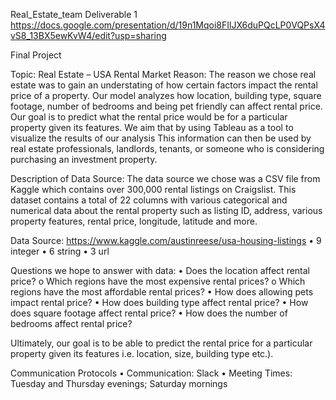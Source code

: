 
Real_Estate_team
Deliverable 1
https://docs.google.com/presentation/d/19n1Mqoi8FIlJX6duPQcLP0VQPsX4vS8_13BX5ewKvW4/edit?usp=sharing

Final Project

Topic: Real Estate – USA Rental Market
Reason:
The reason we chose real estate was to gain an understating of how certain factors impact the rental price of a property. Our model analyzes how location, building type, square footage, number of bedrooms and being pet friendly can affect rental price. Our goal is to predict what the rental price would be for a particular property given its features. We aim that by using Tableau as a tool to visualize the results of our analysis
This information can then be used by real estate professionals, landlords, tenants, or someone who is considering purchasing an investment property.

Description of Data Source:
The data source we chose was a CSV file from Kaggle which contains over 300,000 rental listings on Craigslist. This dataset contains a total of 22 columns with various categorical and numerical data about the rental property such as listing ID, address, various property features, rental price, longitude, latitude and more.

Data Source:
https://www.kaggle.com/austinreese/usa-housing-listings • 9 integer • 6 string • 3 url

Questions we hope to answer with data:
• Does the location affect rental price? o Which regions have the most expensive rental prices? o Which regions have the most affordable rental prices? • How does allowing pets impact rental price? • How does building type affect rental price? • How does square footage affect rental price? • How does the number of bedrooms affect rental price?

Ultimately, our goal is to be able to predict the rental price for a particular property given its features i.e. location, size, building type etc.).

Communication Protocols
• Communication: Slack • Meeting Times: Tuesday and Thursday evenings; Saturday mornings
